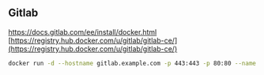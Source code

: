 ## Gitlab

https://docs.gitlab.com/ee/install/docker.html
[https://registry.hub.docker.com/u/gitlab/gitlab-ce/](https://registry.hub.docker.com/u/gitlab/gitlab-ce/)


```sh
docker run -d --hostname gitlab.example.com -p 443:443 -p 80:80 --name gitlab --restart always -v /home/web/service/gitlab/config:/etc/gitlab -v /home/web/service/gitlab/logs:/var/log/gitlab -v /home/web/service/gitlab/data:/var/opt/gitlab gitlab/gitlab-ce:latest
```
